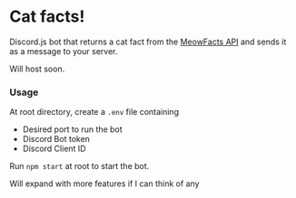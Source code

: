 # Cat facts!

Discord.js bot that returns a cat fact from the [MeowFacts API](https://meowfacts.herokuapp.com/) and sends it as a message to your server.

Will host soon.

### Usage

At root directory, create a `.env` file containing
- Desired port to run the bot
- Discord Bot token
- Discord Client ID

Run `npm start` at root to start the bot.

Will expand with more features if I can think of any